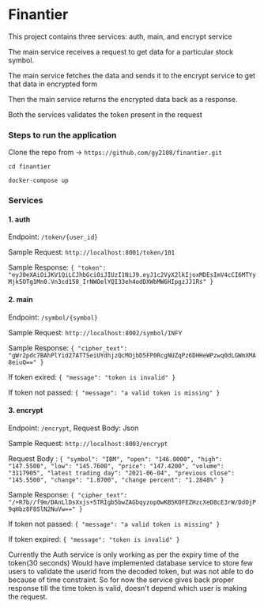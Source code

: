 # Finantier

This project contains three services: auth, main, and encrypt service

The main service receives a request to get data for a particular stock symbol.

The main service fetches the data and sends it to the encrypt service to get that data in encrypted form

Then the main service returns the encrypted data back as a response.

Both the services validates the token present in the request 

### Steps to run the application
Clone the repo from -> ```https://github.com/gy2108/finantier.git```

```cd finantier```

```docker-compose up```

### Services
#### 1.  auth
Endpoint: ```/token/{user_id}```

Sample Request: ```http://localhost:8001/token/101```

Sample Response: ```{
    "token": "eyJ0eXAiOiJKV1QiLCJhbGciOiJIUzI1NiJ9.eyJ1c2VyX2lkIjoxMDEsImV4cCI6MTYyMjk5OTg1Mn0.Vn3cd158_IrNWOelYQI33eh4odDXWbMW6HIpgzJJ1Rs"
        }```
        
#### 2. main
Endpoint: ```/symbol/{symbol}```

Sample Request: ```http://localhost:8002/symbol/INFY```


Sample Response: ```{
    "cipher_text": "gWr2pdc7BAhPlYid27ATTSeiUYdhjzQcMOjbD5FP0RcgNUZqPz6DHHeWPzwq0dLGWmXMA8eiuQ=="
}```

If token exired: ```{
    "message": "token is invalid"
}```

If token not passed: ```{
    "message": "a valid token is missing"
}```


#### 3. encrypt
Endpoint: ```/encrypt```, Request Body: Json 

Sample Request: ```http://localhost:8003/encrypt```

Request Body : ```{
        "symbol": "IBM",
        "open": "146.0000",
        "high": "147.5500",
        "low": "145.7600",
        "price": "147.4200",
        "volume": "3117905",
        "latest trading day": "2021-06-04",
        "previous close": "145.5500",
        "change": "1.8700",
        "change percent": "1.2848%"
    }```
    
Sample Response: ```{
    "cipher_text": "/+R7b//f9m/DAnLlDsXxjs+5TRIgb5bwZAGbqyzop0wKB5KOFEZHzcXeD8cE3rW/DdOjP9qHbz8F8SlN2NuVw=="
}```

If token not passed: ```{
    "message": "a valid token is missing"
}```

If token expired: ```{
    "message": "token is invalid"
}```


Currently the Auth service is only working as per the expiry time of the token(30 seconds)
Would have implemented database service to store few users to validate the userid from the decoded token, but was not able to do because of time constraint.
So for now the service gives back proper response till the time token is valid, doesn't depend which user is making the request.